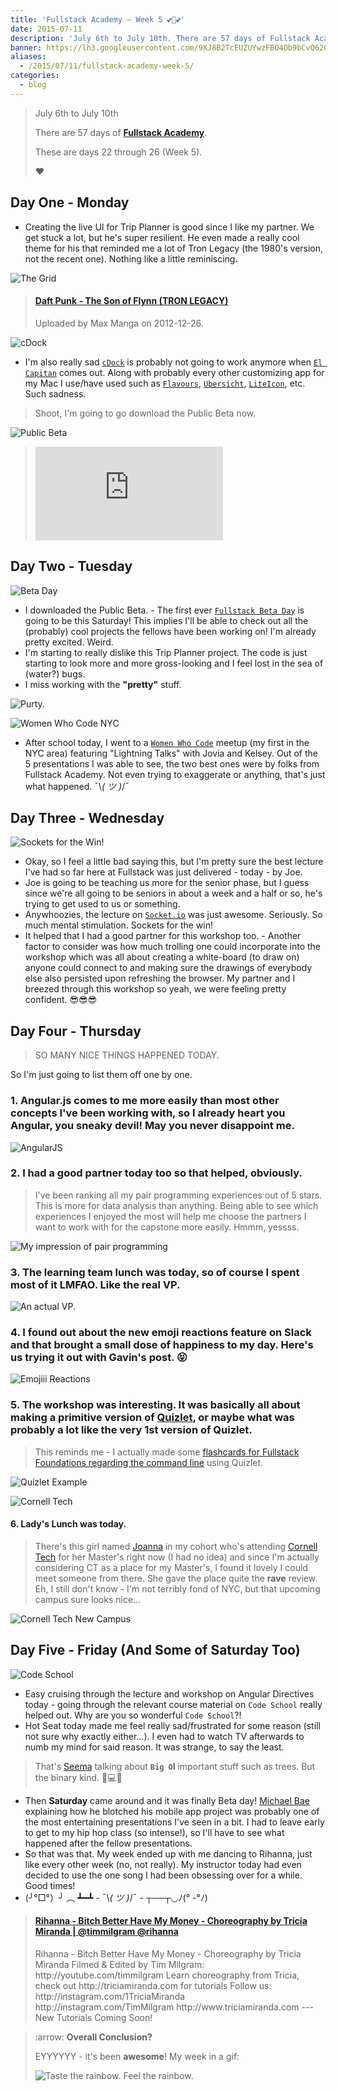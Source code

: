 ```yaml
---
title: 'Fullstack Academy – Week 5 💕💓💕'
date: 2015-07-11
description: 'July 6th to July 10th. There are 57 days of Fullstack Academy. These are days 22 through 26. Week 5.'
banner: https://lh3.googleusercontent.com/9XJ8B2TcEUZUYwzFBO4Ob9bCvQ620hlqCSN4eY8f9nMEMANzEhPrz88B8Rnugpy0pz-4_o9O7NDLcf6AedlWC1PNfT7d2CbUYMhyrUUZMRfM-TjzyQ2FgPYP7KFGGT_3UvmRmYz-KtoV7EbTc_xESafL8Q-VKikJnBJofmGDnz43lwFVCVn2EaSFXB_S4dc_A-KsLEw7O16Y2eRtVzRIhwjh0iB5vRoPZ9lZ1jUWP3lyazr52S7ZtfITujWNhC7OKBmNAP1jjwYhDVnwdvYCizJWCa3h0HeyJWWqcwRasDas20M0P6JyFm_9wxXF8II-7xx8G21mmIZ5EnFOIuJTfyKusnannf2EulQIUwPldJcBPg4na9w9vzbEMb7bQ0hQmelT6cEO9CqQI7lZzaw6b2bmLMLgGkVr3KvXq5TiGpFm7Iy40NDWOhj8JZSjo3P2v51HG80giq2OogJ5zjTrbEkt2mbnZELcVVyTvSpRSQCepWmJiawz1EEeuoymYWwTqPhWeCZAjqeeD7cOBGmNXKT5a975BJ8qdr6yOAtOJD3ZQ6nsoEhLI3IK-DVEPwDEf5ZnWYJuwCxCMUIFOQIz_kImkxMes8fvBV67Tr9dr2e0qOusI_lnOgEAvh1zh06X=w1140-h500-no
aliases:
  - /2015/07/11/fullstack-academy-week-5/
categories:
  - blog
---
```


> July 6th to July 10th
>
> There are 57 days of [**Fullstack Academy**](https://www.fullstackacademy.com).
>
> These are days 22 through 26 (Week 5).
>
> ❤️

## Day One - Monday

- Creating the live UI for Trip Planner is good since I like my partner. We get stuck a lot, but he's super resilient. He even made a really cool theme for his that reminded me a lot of Tron Legacy (the 1980's version, not the recent one). Nothing like a little reminiscing.

![The Grid](https://img15.deviantart.net/1ea4/i/2012/184/d/1/c__s_grid___tron_wallpaper_by_kylecaio-d55uk9k.png)

<blockquote class="embedly-card"><h4><a href="https://www.youtube.com/watch?v=YKEZoOjc6to">Daft Punk - The Son of Flynn (TRON LEGACY)</a></h4><p>Uploaded by Max Manga on 2012-12-26.</p></blockquote>
<script async src="//cdn.embedly.com/widgets/platform.js" charset="UTF-8"></script>

![cDock](https://www.macupdate.com/images/icons256/51149.png)

- I'm also really sad [`cDock`](https://sourceforge.net/projects/cdock/) is probably not going to work anymore when [`El Capitan`](https://www.apple.com/osx/elcapitan-preview/) comes out. Along with probably every other customizing app for my Mac I use/have used such as [`Flavours`](https://flavours.interacto.net/), [`Ubersicht`](https://tracesof.net/uebersicht/), [`LiteIcon`](https://www.freemacsoft.net/liteicon/), etc. Such sadness.

> Shoot, I'm going to go download the Public Beta now.

![Public Beta](https://appleseedcdn.apple.com/sp/assets/open/osx-redem-3-b5354fc65738307112781f260cf50c4c.jpg)

> ![I have yet to watch a movie about Steve Jobs.](https://www.scubaboard.com/forums/attachment.php?attachmentid=136243&stc=1&d=1348241804)

## Day Two - Tuesday

![Beta Day](https://i.imgur.com/2zJDhXp.png)

- I downloaded the Public Beta. - The first ever [`Fullstack Beta Day`](https://www.eventbrite.com/e/fullstack-beta-day-tickets-17673389584) is going to be this Saturday! This implies I'll be able to check out all the (probably) cool projects the fellows have been working on! I'm already pretty excited. Weird.
- I'm starting to really dislike this Trip Planner project. The code is just starting to look more and more gross-looking and I feel lost in the sea of (water?) bugs.
- I miss working with the **"pretty"** stuff.

![Purty.](https://i.imgur.com/LLMi7ye.jpg)

![Women Who Code NYC](https://photos4.meetupstatic.com/photos/event/9/0/a/8/600_341377032.jpeg)

- After school today, I went to a [`Women Who Code`](https://www.meetup.com/WomenWhoCodeNYC/events/220650892/) meetup (my first in the NYC area) featuring "Lightning Talks" with Jovia and Kelsey. Out of the 5 presentations I was able to see, the two best ones were by folks from Fullstack Academy. Not even trying to exaggerate or anything, that's just what happened. ¯\\_( ツ )_/¯

## Day Three - Wednesday

![Sockets for the Win!](https://storage.vexxhost.net/v1/d7594b0298b54bcc9e4e0f252e1da2e4/blog/mean-socket-io-integration-tutorial%2Fsocketio-logo.png)

- Okay, so I feel a little bad saying this, but I'm pretty sure the best lecture I've had so far here at Fullstack was just delivered - today - by Joe.
- Joe is going to be teaching us more for the senior phase, but I guess since we're all going to be seniors in about a week and a half or so, he's trying to get used to us or something.
- Anywhoozies, the lecture on [`Socket.io`](https://socket.io/ 'Socket.io') was just awesome. Seriously. So much mental stimulation. Sockets for the win!
- It helped that I had a good partner for this workshop too. - Another factor to consider was how much trolling one could incorporate into the workshop which was all about creating a white-board (to draw on) anyone could connect to and making sure the drawings of everybody else also persisted upon refreshing the browser. My partner and I breezed through this workshop so yeah, we were feeling pretty confident. 😎😎😎

## Day Four - Thursday

> SO MANY NICE THINGS HAPPENED TODAY.

So I'm just going to list them off one by one.

### 1. Angular.js comes to me more easily than most other concepts I've been working with, so I already heart you Angular, you sneaky devil! May you never disappoint me.

![AngularJS](https://prerender.io/img/angularjs.jpg)

### 2. I had a good partner today too so that helped, obviously.

> I've been ranking all my pair programming experiences out of 5 stars. This is more for data analysis than anything. Being able to see which experiences I enjoyed the most will help me choose the partners I want to work with for the capstone more easily. Hmmm, yessss.

![My impression of pair programming](https://codurance.com/assets/img/custom/blog/muppetspairprogramming.jpg)

### 3. The learning team lunch was today, so of course I spent most of it LMFAO. Like the real VP.

![An actual VP.](https://media3.giphy.com/media/G1Zu26ae7mZr2/200.gif)

### 4. I found out about the new emoji reactions feature on Slack and that brought a small dose of happiness to my day. Here's us trying it out with Gavin's post. 😝

![Emojiii Reactions](https://i.imgur.com/lJxcOh0.png)

### 5. The workshop was interesting. It was basically all about making a primitive version of [Quizlet](https://quizlet.com/ 'Quizlet'), or maybe what was probably a lot like the very 1st version of Quizlet.

> This reminds me - I actually made some [flashcards for Fullstack Foundations regarding the command line](https://quizlet.com/80424838/fullstack-foundations-intro-to-the-command-line-flash-cards/) using Quizlet.

![Quizlet Example](https://i.imgur.com/YbQ549K.png)

![Cornell Tech](https://tech.cornell.edu/static/css/images/content-logo.png)

#### 6. Lady's Lunch was today.

> There's this girl named [Joanna](https://github.com/joanaz/) in my cohort who's attending [Cornell Tech](https://tech.cornell.edu/) for her Master's right now (I had no idea) and since I'm actually considering CT as a place for my Master's, I found it lovely I could meet someone from there. She gave the place quite the **rave** review.
> Eh, I still don't know - I'm not terribly fond of NYC, but that upcoming campus sure looks nice...

![Cornell Tech New Campus](https://tech.cornell.edu/uploads/galleries/_full/campus-view-from-manhattan-aerial.jpg)

## Day Five - Friday (And Some of Saturday Too)

![Code School](https://ambassador-api.s3.amazonaws.com/uploads/portal/655/2014_09_16_20_43_07_Logo-horizontal.png)

- Easy cruising through the lecture and workshop on Angular Directives today - going through the relevant course material on `Code School` really helped out. Why are you so wonderful `Code School`?!
- Hot Seat today made me feel really sad/frustrated for some reason (still not sure why exactly either...). I even had to watch TV afterwards to numb my mind for said reason. It was strange, to say the least.

> That's [Seema](https://twitter.com/seemaisms) talking about **`Big O`l** important stuff such as trees. But the binary kind. 🌳💻🌳

- Then **Saturday** came around and it was finally Beta day! [Michael Bae](https://twitter.com/michaelbbae) explaining how he blotched his mobile app project was probably one of the most entertaining presentations I've seen in a bit. I had to leave early to get to my hip hop class (so intense!), so I'll have to see what happened after the fellow presentations.
- So that was that. My week ended up with me dancing to Rihanna, just like every other week (no, not really). My instructor today had even decided to use the one song I had been obsessing over for a while. Good times!
- (╯°□°）╯ ︵ ┻━┻ - ¯\\_( ツ )_/¯ - ┬──┬◡ﾉ(° -°ﾉ)

<blockquote class="embedly-card"><h4><a href="https://www.youtube.com/watch?v=qQraeOG-3L8">Rihanna - Bitch Better Have My Money - Choreography by Tricia Miranda | @timmilgram @rihanna</a></h4><p>Rihanna - Bitch Better Have My Money - Choreography by Tricia Miranda Filmed & Edited by Tim Milgram: http://youtube.com/timmilgram Learn choreography from Tricia, check out http://triciamiranda.com for tutorials Follow us: http://instagram.com/1TriciaMiranda http://instagram.com/TimMilgram http://www.triciamiranda.com --- New Tutorials Coming Soon!</p></blockquote>
<script async src="//cdn.embedly.com/widgets/platform.js" charset="UTF-8"></script>

> :arrow: **Overall Conclusion?**
>
> EYYYYYY - it's been **awesome**! My week in a gif:
>
> ![Taste the rainbow. Feel the rainbow.](https://media1.giphy.com/media/SKGo6OYe24EBG/200w.gif)

